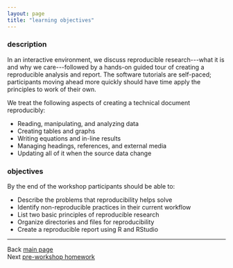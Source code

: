 ```yaml
---
layout: page
title: "learning objectives"
---
```


### description 

In an interactive environment, we discuss reproducible research---what it is and why we care---followed by a hands-on guided tour of creating a reproducible analysis and report. The software tutorials are self-paced; participants moving ahead more quickly should have time apply the principles to work of their own. 

We treat the following aspects of creating a technical document reproducibly: 

- Reading, manipulating, and analyzing data 
- Creating tables and graphs 
- Writing equations and in-line results 
- Managing headings, references, and external media 
- Updating all of it when the source data change

###  objectives 

By the end of the workshop participants should be able to: 

- Describe the problems that reproducibility helps solve 
- Identify non-reproducible practices in their current workflow 
- List two basic principles of reproducible research 
- Organize directories and files for reproducibility 
- Create a reproducible report using R and RStudio


---
Back [main page](../index.html)<br>
Next [pre-workshop homework](102_pre-hw.html)


